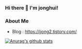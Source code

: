 ### Hi there 👋 I'm jonghui!

### About Me
- Blog : https://jjong2.tistory.com/

[![Anurag's github stats](https://github-readme-stats.vercel.app/api?username=hie6953)](https://github.com/anuraghazra/github-readme-stats)

<!--
**hie6953/hie6953** is a ✨ _special_ ✨ repository because its `README.md` (this file) appears on your GitHub profile.

Here are some ideas to get you started:

- 🔭 I’m currently working on ...
- 🌱 I’m currently learning ...
- 👯 I’m looking to collaborate on ...
- 🤔 I’m looking for help with ...
- 💬 Ask me about ...
- 📫 How to reach me: ...
- 😄 Pronouns: ...
- ⚡ Fun fact: ...
-->
